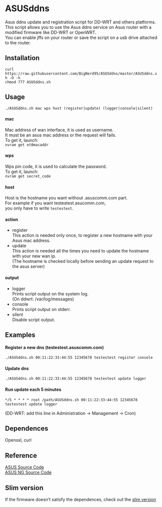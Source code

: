 # ASUSddns
Asus ddns update and registration script for DD-WRT and others platforms.  
This script allows you to use the Asus ddns service on Asus router with a modified firmware like DD-WRT or OpenWRT.  
You can enable jffs on your router or save the script on a usb drive attached to the router.  

## Installation

`curl https://raw.githubusercontent.com/BigNerd95/ASUSddns/master/ASUSddns.sh -O -k`  
`chmod 777 ASUSddns.sh`  

## Usage
`./ASUSddns.sh mac wps host (register|update) (logger|console|silent)`  

#### mac
Mac address of wan interface, it is used as username.  
It must be an asus mac address or the request will fails.  
To get it, launch:  
`nvram get et0macaddr`  

#### wps
Wps pin code, it is used to calculate the password.  
To get it, launch:  
`nvram get secret_code`  

#### host
Host is the hostname you want without .asuscomm.com part.  
For example if you want testestest.asucomm.com,  
you only have to write `testestest`.  

#### action
- register  
  This action is needed only once, to register a new hostname with your Asus mac address.
- update  
  This action is needed all the times you need to update the hostname with your new wan ip.  
  (The hostname is checked locally before sending an update request to the asus server)

#### output
- logger  
  Prints script output on the system log.  
  (On ddwrt: /var/log/messages)  
- console  
  Prints script output on stderr.  
- silent  
  Disable script output.  

## Examples
#### Register a new dns (testestest.asuscomm.com)
`./ASUSddns.sh 00:11:22:33:44:55 12345678 testestest register console`

#### Update dns
`./ASUSddns.sh 00:11:22:33:44:55 12345678 testestest update logger`

#### Run update each 5 minutes
`*/5 * * * * root /path/ASUSddns.sh 00:11:22:33:44:55 12345678 testestest update logger`

(DD-WRT: add this line in Administration -> Management -> Cron)

## Dependences
Openssl, curl

## Reference  
[ASUS Source Code](https://github.com/RMerl/asuswrt-merlin/blob/master/release/src/router/ez-ipupdate/asus_ddns.c)  
[ASUS NG Source Code](https://github.com/RMerl/asuswrt-merlin.ng/blob/master/release/src/router/ez-ipupdate/asus_ddns.c)  

## Slim version
If the firmware doesn't satisfy the dependences, check out the [slim version](https://github.com/BigNerd95/ASUSddns/tree/master/slim)  
